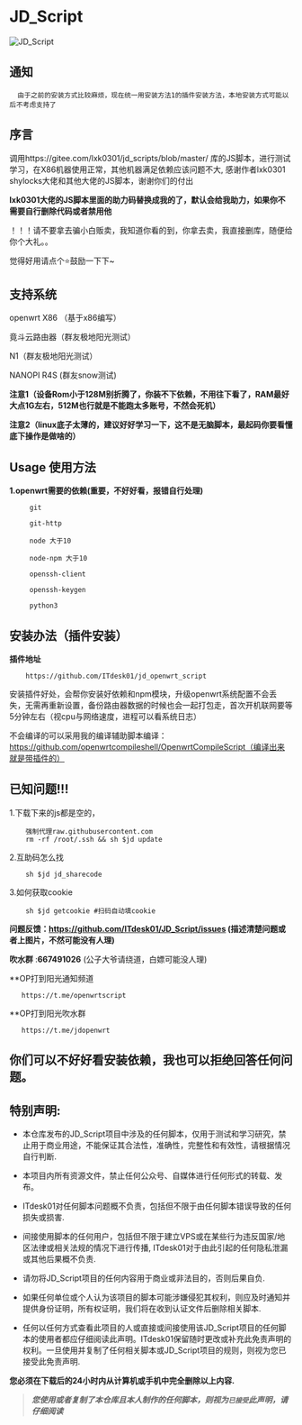 # JD_Script
![JD_Script](doc/JD_Script.png)
## 通知

      由于之前的安装方式比较麻烦，现在统一用安装方法1的插件安装方法，本地安装方式可能以后不考虑支持了

## 序言
   调用https://gitee.com/lxk0301/jd_scripts/blob/master/ 库的JS脚本，进行测试学习，在X86机器使用正常，其他机器满足依赖应该问题不大,
   感谢作者lxk0301 shylocks大佬和其他大佬的JS脚本，谢谢你们的付出
   
   **lxk0301大佬的JS脚本里面的助力码替换成我的了，默认会给我助力，如果你不需要自行删除代码或者禁用他**
  
   ！！！请不要拿去骗小白贩卖，我知道你看的到，你拿去卖，我直接删库，随便给你个大礼。。
   
   觉得好用请点个⭐鼓励一下下~

## 支持系统
openwrt X86 （基于x86编写）

竟斗云路由器（群友极地阳光测试）

N1（群友极地阳光测试）

NANOPI R4S (群友snow测试)




**注意1（设备Rom小于128M别折腾了，你装不下依赖，不用往下看了，RAM最好大点1G左右，512M也行就是不能跑太多账号，不然会死机）**

**注意2（linux底子太薄的，建议好好学习一下，这不是无脑脚本，最起码你要看懂底下操作是做啥的）**

## Usage 使用方法
**1.openwrt需要的依赖(重要，不好好看，报错自行处理)**
 
         git
 
         git-http
 
         node 大于10
 
         node-npm 大于10
         
         openssh-client
         
         openssh-keygen

         python3
 

## 安装办法（插件安装）

**插件地址**
        
        https://github.com/ITdesk01/jd_openwrt_script
      
安装插件好处，会帮你安装好依赖和npm模块，升级openwrt系统配置不会丢失，无需再重新设置，备份路由器数据的时候也会一起打包走，首次开机联网要等5分钟左右（视cpu与网络速度，进程可以看系统日志）

不会编译的可以采用我的编译辅助脚本编译： https://github.com/openwrtcompileshell/OpenwrtCompileScript（编译出来就是带插件的）




## 已知问题!!!

1.下载下来的js都是空的，
   
		强制代理raw.githubusercontent.com
		rm -rf /root/.ssh && sh $jd update

2.互助码怎么找

		sh $jd jd_sharecode
         
3.如何获取cookie

		sh $jd getcookie #扫码自动填cookie


**问题反馈：https://github.com/ITdesk01/JD_Script/issues (描述清楚问题或者上图片，不然可能没有人理)**

**吹水群** :**667491026** (公子大爷请绕道，白嫖可能没人理)

**OP打到阳光通知频道

       https://t.me/openwrtscript
       
**OP打到阳光吹水群

       https://t.me/jdopenwrt

## 你们可以不好好看安装依赖，我也可以拒绝回答任何问题。


## 特别声明:

* 本仓库发布的JD_Script项目中涉及的任何脚本，仅用于测试和学习研究，禁止用于商业用途，不能保证其合法性，准确性，完整性和有效性，请根据情况自行判断.

* 本项目内所有资源文件，禁止任何公众号、自媒体进行任何形式的转载、发布。

* ITdesk01对任何脚本问题概不负责，包括但不限于由任何脚本错误导致的任何损失或损害.

* 间接使用脚本的任何用户，包括但不限于建立VPS或在某些行为违反国家/地区法律或相关法规的情况下进行传播, ITdesk01对于由此引起的任何隐私泄漏或其他后果概不负责.

* 请勿将JD_Script项目的任何内容用于商业或非法目的，否则后果自负.

* 如果任何单位或个人认为该项目的脚本可能涉嫌侵犯其权利，则应及时通知并提供身份证明，所有权证明，我们将在收到认证文件后删除相关脚本.

* 任何以任何方式查看此项目的人或直接或间接使用该JD_Script项目的任何脚本的使用者都应仔细阅读此声明。ITdesk01保留随时更改或补充此免责声明的权利。一旦使用并复制了任何相关脚本或JD_Script项目的规则，则视为您已接受此免责声明.

 **您必须在下载后的24小时内从计算机或手机中完全删除以上内容.**  </br>
> ***您使用或者复制了本仓库且本人制作的任何脚本，则视为`已接受`此声明，请仔细阅读***
